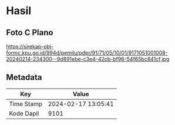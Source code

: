 # Hasil

## Foto C Plano

https://sirekap-obj-formc.kpu.go.id/994d/pemilu/pdpr/91/71/05/10/01/9171051001008-20240214-234300--9d891ebe-c3e4-42cb-bf96-54f65bc841cf.jpg


## Metadata

| Key        | Value               |
| ---------- | ------------------- |
| Time Stamp | 2024-02-17 13:05:41 |
| Kode Dapil | 9101                |



